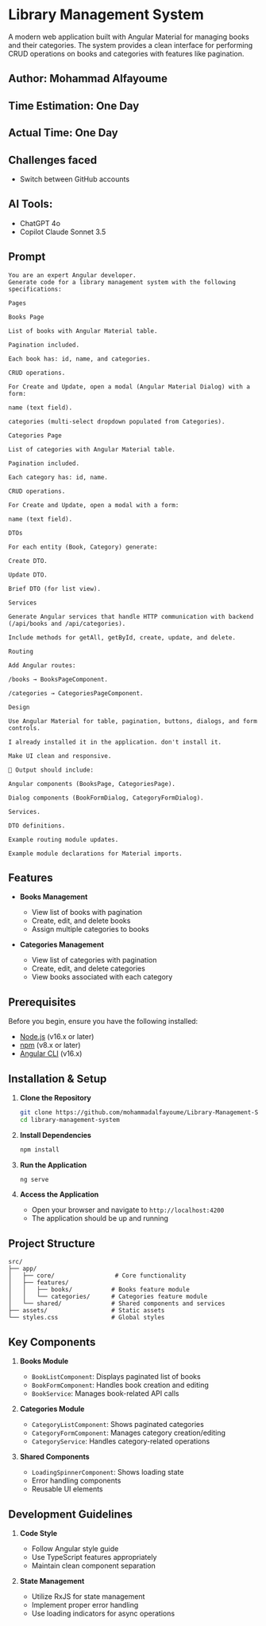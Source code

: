# Library Management System

A modern web application built with Angular Material for managing books and their categories. The system provides a clean interface for performing CRUD operations on books and categories with features like pagination.

## Author: **Mohammad Alfayoume**

## Time Estimation: One Day

## Actual Time: One Day

## Challenges faced
* Switch between GitHub accounts

## AI Tools:
* ChatGPT 4o
* Copilot Claude Sonnet 3.5

## Prompt
```
You are an expert Angular developer.
Generate code for a library management system with the following specifications:

Pages

Books Page

List of books with Angular Material table.

Pagination included.

Each book has: id, name, and categories.

CRUD operations.

For Create and Update, open a modal (Angular Material Dialog) with a form:

name (text field).

categories (multi-select dropdown populated from Categories).

Categories Page

List of categories with Angular Material table.

Pagination included.

Each category has: id, name.

CRUD operations.

For Create and Update, open a modal with a form:

name (text field).

DTOs

For each entity (Book, Category) generate:

Create DTO.

Update DTO.

Brief DTO (for list view).

Services

Generate Angular services that handle HTTP communication with backend (/api/books and /api/categories).

Include methods for getAll, getById, create, update, and delete.

Routing

Add Angular routes:

/books → BooksPageComponent.

/categories → CategoriesPageComponent.

Design

Use Angular Material for table, pagination, buttons, dialogs, and form controls.

I already installed it in the application. don't install it.

Make UI clean and responsive.

📌 Output should include:

Angular components (BooksPage, CategoriesPage).

Dialog components (BookFormDialog, CategoryFormDialog).

Services.

DTO definitions.

Example routing module updates.

Example module declarations for Material imports.
```

## Features

- **Books Management**
  - View list of books with pagination
  - Create, edit, and delete books
  - Assign multiple categories to books

- **Categories Management**
  - View list of categories with pagination
  - Create, edit, and delete categories
  - View books associated with each category

## Prerequisites

Before you begin, ensure you have the following installed:
- [Node.js](https://nodejs.org/) (v16.x or later)
- [npm](https://www.npmjs.com/) (v8.x or later)
- [Angular CLI](https://angular.io/cli) (v16.x)

## Installation & Setup

1. **Clone the Repository**
   ```bash
   git clone https://github.com/mohammadalfayoume/Library-Management-System.git
   cd library-management-system
   ```

2. **Install Dependencies**
   ```bash
   npm install
   ```

3. **Run the Application**
   ```bash
   ng serve
   ```

4. **Access the Application**
   - Open your browser and navigate to `http://localhost:4200`
   - The application should be up and running

## Project Structure

```
src/
├── app/
│   ├── core/                 # Core functionality
│   ├── features/            
│   │   ├── books/           # Books feature module
│   │   └── categories/      # Categories feature module
│   └── shared/              # Shared components and services
├── assets/                  # Static assets
└── styles.css               # Global styles
```

## Key Components

1. **Books Module**
   - `BookListComponent`: Displays paginated list of books
   - `BookFormComponent`: Handles book creation and editing
   - `BookService`: Manages book-related API calls

2. **Categories Module**
   - `CategoryListComponent`: Shows paginated categories
   - `CategoryFormComponent`: Manages category creation/editing
   - `CategoryService`: Handles category-related operations

3. **Shared Components**
   - `LoadingSpinnerComponent`: Shows loading state
   - Error handling components
   - Reusable UI elements

## Development Guidelines

1. **Code Style**
   - Follow Angular style guide
   - Use TypeScript features appropriately
   - Maintain clean component separation

2. **State Management**
   - Utilize RxJS for state management
   - Implement proper error handling
   - Use loading indicators for async operations

